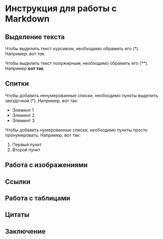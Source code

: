 # Инструкция для работы с Markdown

## Выделение текста

Чтобы выделить текст курсивом, необходимо обрамить его (*). Например: *вот так*.

Чтобы выделить текст полужирным, необходимо обрамить его (**). Например **вот так**.

## Спитки

Чтобы добавить ненумерованные списки, необходимо пункты выделить звездочкой (*).
Например, вот так:
* Элемент 1
* Элемент 2
* Элемент 3

Чтобы добавить нумерованные списки, необходимо пункты просто пронумеровать.
Например, вот так:
1. Первый пункт
2. Второй пункт

## Работа с изображениями

## Ссылки

## Работа с таблицами

## Цитаты

## Заключение

